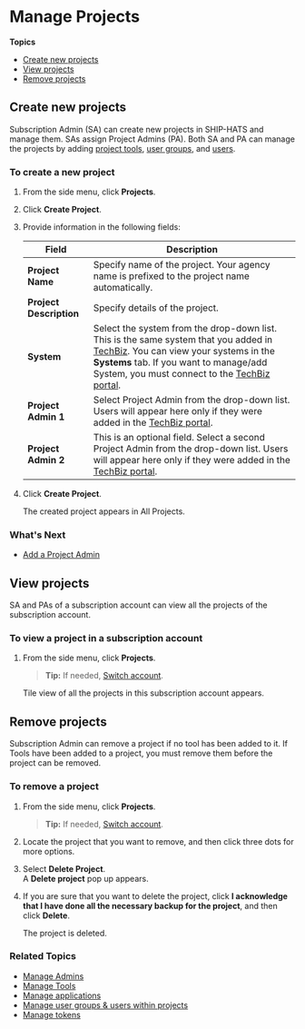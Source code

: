# Manage Projects

**Topics**
- [Create new projects](#create-new-projects)
- [View projects](#view-projects)
- [Remove projects](#remove-projects)

## Create new projects

Subscription Admin (SA) can create new projects in SHIP-HATS and manage them. SAs assign Project Admins (PA). Both SA and PA can manage the projects by adding [project tools](manage-tools), [user groups](manage-user-groups), and [users](manage-users).

### To create a new project

1. From the side menu, click **Projects**. 
1. Click **Create Project**.  
1. Provide information in the following fields:

    |Field|Description|
    |---|---|
    |**Project Name**| Specify name of the project. Your agency name is prefixed to the project name automatically. 
    |**Project Description**| Specify details of the project. 
    |**System**|Select the system from the drop-down list. This is the same system that you added in [TechBiz](https://docs.developer.tech.gov.sg/docs/techbiz-documentation/). You can view your systems in the **Systems** tab. If you want to manage/add System, you must connect to the [TechBiz portal](https://portal.techbiz.suite.gov.sg/).|
    |**Project Admin 1**| Select Project Admin from the drop-down list. Users will appear here only if they were added in the [TechBiz portal](https://portal.techbiz.suite.gov.sg/).<!--If you want to invite new users, click **Invite here**. If *First Name* and *Last Name* were not provided when creating a new user account, email address will appear in the drop-down list.-->
    |**Project Admin 2**| This is an optional field. Select a second Project Admin from the drop-down list. Users will appear here only if they were added in the [TechBiz portal](https://portal.techbiz.suite.gov.sg/).<!--If *First Name* and *Last Name* were not provided when creating a new user account, email address will appear in the drop-down list.--> 
1. Click **Create Project**.  
    
    The created project appears in All Projects.
    
<!--with **Subscribed Tools** and **Not Subscribed Tools** sections based on your subscription.-->

<!--SA or PA can add/create tools and additional PAs.--> 
    
<!--
>> **Note:** The number of PAs each project is entitled to is based on the [subscription tier](https://www.developer.tech.gov.sg/products/categories/devops/ship-hats/subscription) quota for which the agency has subscribed.
-->


### What's Next 
- [Add a Project Admin](manage-admins)


## View projects

SA and PAs of a subscription account can view all the projects of the subscription account.

### To view a project in a subscription account

1. From the side menu, click **Projects**.

    > **Tip:** If needed, [Switch account](manage-account).

    Tile view of all the projects in this subscription account appears. 
    

<!--1. Click **Manage** to view tools that are currently added to the project.-->

## Remove projects

Subscription Admin can remove a project if no tool has been added to it. If Tools have been added to a project, you must remove them before the project can be removed.

### To remove a project

1. From the side menu, click **Projects**.

    > **Tip:** If needed, [Switch account](manage-account).
1. Locate the project that you want to remove, and then click three dots for more options.
1. Select **Delete Project**.   
    A **Delete project** pop up appears. 

1. If you are sure that you want to delete the project, click **I acknowledge that I have done all the necessary backup for the project**, and then click **Delete**.

    The project is deleted.

### Related Topics
- [Manage Admins](manage-admins)
- [Manage Tools](manage-tools)
- [Manage applications](manage-applications)
- [Manage user groups & users within projects](manage-user-groups-and-users)
- [Manage tokens](manage-tokens) 